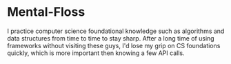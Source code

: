 # Mental-Floss
I practice computer science foundational knowledge such as algorithms and data structures from time to time to stay sharp. After a long time of using frameworks without visiting these guys, I'd lose my grip on CS foundations quickly, which is more important then knowing  a few API calls.
